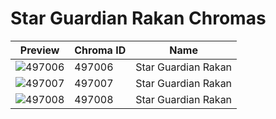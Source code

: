 # Star Guardian Rakan Chromas

| Preview | Chroma ID | Name |
|---------|-----------|------|
| ![497006](https://raw.communitydragon.org/latest/plugins/rcp-be-lol-game-data/global/default/v1/champion-chroma-images/497/497006.png) | 497006 | Star Guardian Rakan |
| ![497007](https://raw.communitydragon.org/latest/plugins/rcp-be-lol-game-data/global/default/v1/champion-chroma-images/497/497007.png) | 497007 | Star Guardian Rakan |
| ![497008](https://raw.communitydragon.org/latest/plugins/rcp-be-lol-game-data/global/default/v1/champion-chroma-images/497/497008.png) | 497008 | Star Guardian Rakan |